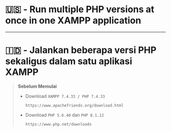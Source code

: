 # 🇺🇸 - Run multiple PHP versions at once in one XAMPP application

---

# 🇮🇩 - Jalankan beberapa versi PHP sekaligus dalam satu aplikasi XAMPP

> **Sebelum Memulai**
>
> - Download `XAMPP 7.4.33 / PHP 7.4.33`
>
>   ```
>   https://www.apachefriends.org/download.html
>   ```
>
> - Download `PHP 5.6.40` dan `PHP 8.1.12`
>   ```
>   https://www.php.net/downloads
>   ```

##
